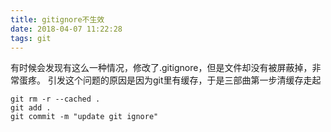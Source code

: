 ```yaml
---
title: gitignore不生效
date: 2018-04-07 11:22:28
tags: git
---
```


有时候会发现有这么一种情况，修改了.gitignore，但是文件却没有被屏蔽掉，非常蛋疼。
引发这个问题的原因是因为git里有缓存，于是三部曲第一步清缓存走起
```
git rm -r --cached .
git add .
git commit -m "update git ignore"
```

